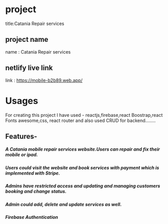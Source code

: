 # project 

title:Catania Repair services

## project name  
name : Catania Repair services

## netlify live link
link : https://mobile-b2b89.web.app/

# Usages
For creating this project I have used - reactjs,firebase,react Boostrap,react Fonts awesome,css, react router and also used CRUD for backend........

## Features-
   ##### A Catania mobile repair services website.Users can repair and fix their mobile or ipad.
   ##### Users could visit the website and book services with payment which is implemented with Stripe.
   ##### Admins  have restricted access and updating and managing customers booking and change status.
   ##### Admin could add, delete and update services as well.
   ##### Firebase Authentication


